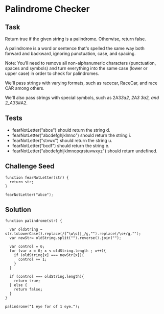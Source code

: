 # Palindrome Checker
## Task
Return true if the given string is a palindrome. Otherwise, return false.

A palindrome is a word or sentence that's spelled the same way both forward and backward, ignoring punctuation, case, and spacing.

Note: You'll need to remove all non-alphanumeric characters (punctuation, spaces and symbols) and turn everything into the same case (lower or upper case) in order to check for palindromes.

We'll pass strings with varying formats, such as racecar, RaceCar, and race CAR among others.

We'll also pass strings with special symbols, such as 2A3*3a2, 2A3 3a2, and 2_A3*3#A2.

## Tests
- fearNotLetter("abce") should return the string d.
- fearNotLetter("abcdefghjklmno") should return the string i.
- fearNotLetter("stvwx") should return the string u.
- fearNotLetter("bcdf") should return the string e.
- fearNotLetter("abcdefghijklmnopqrstuvwxyz") should return undefined.

## Challenge Seed
```
function fearNotLetter(str) {
  return str;
}

fearNotLetter("abce");
```
## Solution
```
function palindrome(str) {
  
  var oldString = str.toLowerCase().replace(/[^\w\s]|_/g,"").replace(/\s+/g,"");
  var newStr= oldString.split("").reverse().join("");
  
  var control = 0;
  for (var x = 0; x < oldString.length ; x++){
    if (oldString[x] === newStr[x]){
      control += 1;
    }
  }

  if (control === oldString.length){
    return true;
  } else {
    return false;
  }
}

palindrome("1 eye for of 1 eye."); 
```
